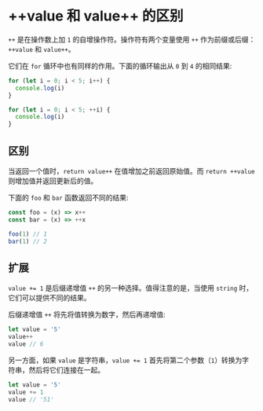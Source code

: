 # ++value 和 value++ 的区别

`++` 是在操作数上加 `1` 的自增操作符。操作符有两个变量使用 `++` 作为前缀或后缀：`++value` 和 `value++`。

它们在 `for` 循环中也有同样的作用。下面的循环输出从 `0` 到 `4` 的相同结果:

```js
for (let i = 0; i < 5; i++) {
  console.log(i)
}

for (let i = 0; i < 5; ++i) {
  console.log(i)
}
```

## 区别

当返回一个值时，`return value++` 在值增加之前返回原始值。而 `return ++value` 则增加值并返回更新后的值。

下面的 `foo` 和 `bar` 函数返回不同的结果:

```js
const foo = (x) => x++
const bar = (x) => ++x

foo(1) // 1
bar(1) // 2
```

## 扩展

`value += 1` 是后缀递增值 `++` 的另一种选择。值得注意的是，当使用 `string` 时，它们可以提供不同的结果。

后缀递增值 `++` 将先将值转换为数字，然后再递增值:

```js
let value = '5'
value++
value // 6
```

另一方面，如果 `value` 是字符串，`value += 1` 首先将第二个参数（`1`）转换为字符串，然后将它们连接在一起。

```js
let value = '5'
value += 1
value // '51'
```
